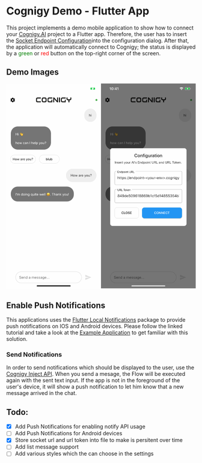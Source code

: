 # Cognigy Demo - Flutter App

This project implements a demo mobile application to show how to connect your [Cognigy.AI](https://cognigy.com/) project to a Flutter app. Therefore, the user has to insert the [Socket Endpoint Configuration](https://docs.cognigy.com/docs/deploy-a-socket-endpoint)into the configuration dialog. After that, the application will automatically connect to Cognigy; the status is displayed by a <span style="color: green">green</span> or <span style="color: red">red</span> button on the top-right corner of the screen.

## Demo Images
<img src="./docs/images/demo.png">

## Enable Push Notifications 

This applications uses the [Flutter Local Notifications](https://pub.dev/packages/flutter_local_notifications) package to provide push notifications on IOS and Android devices. Please follow the linked tutorial and take a look at the [Example Application](https://github.com/MaikuB/flutter_local_notifications/blob/master/flutter_local_notifications/example/lib/main.dart) to get familiar with this solution.

### Send Notifications

In order to send notifications which should be displayed to the user, use the [Cognigy Inject API](https://docs.cognigy.com/reference#inject). When you send a mesage, the Flow will be executed again with the sent text input. If the app is not in the foreground of the user's device, it will show a push notification to let him know that a new message arrived in the chat.


## Todo: 

- [x] Add Push Notifications for enabling notify API usage
- [ ] Add Push Notifications for Android devices
- [x] Store socket url and url token into file to make is persitent over time
- [ ] Add list message support
- [ ] Add various styles which the can choose in the settings